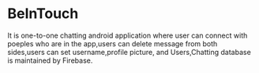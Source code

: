 # BeInTouch
It is one-to-one chatting android application where user can connect with poeples who are in the app,users can delete message from both sides,users can set username,profile picture, and Users,Chatting database is maintained by Firebase.
